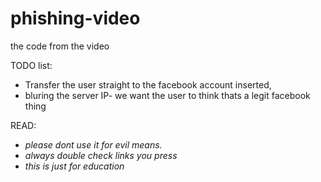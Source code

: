 # phishing-video
the code from the video

TODO list:
- Transfer the user straight to the facebook account inserted,
- bluring the server IP- we want the user to think thats a legit facebook thing


READ:


- *please dont use it for evil means.*
- *always double check links you press*
- *this is just for education*
